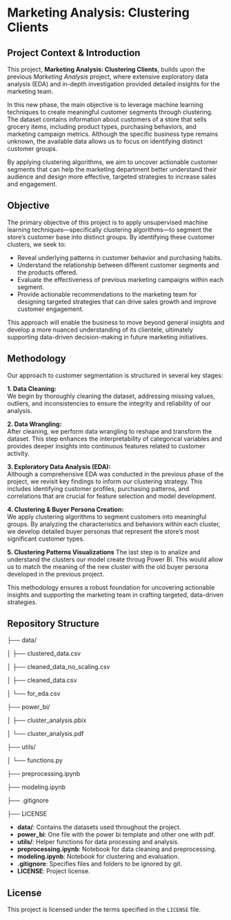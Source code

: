 # Marketing Analysis: Clustering Clients

## Project Context & Introduction

This project, **Marketing Analysis: Clustering Clients**, builds upon the previous *Marketing Analysis* project, where extensive exploratory data analysis (EDA) and in-depth investigation provided detailed insights for the marketing team. 

In this new phase, the main objective is to leverage machine learning techniques to create meaningful customer segments through clustering. The dataset contains information about customers of a store that sells grocery items, including product types, purchasing behaviors, and marketing campaign metrics. Although the specific business type remains unknown, the available data allows us to focus on identifying distinct customer groups.

By applying clustering algorithms, we aim to uncover actionable customer segments that can help the marketing department better understand their audience and design more effective, targeted strategies to increase sales and engagement.

## Objective

The primary objective of this project is to apply unsupervised machine learning techniques—specifically clustering algorithms—to segment the store’s customer base into distinct groups. By identifying these customer clusters, we seek to:

- Reveal underlying patterns in customer behavior and purchasing habits.
- Understand the relationship between different customer segments and the products offered.
- Evaluate the effectiveness of previous marketing campaigns within each segment.
- Provide actionable recommendations to the marketing team for designing targeted strategies that can drive sales growth and improve customer engagement.

This approach will enable the business to move beyond general insights and develop a more nuanced understanding of its clientele, ultimately supporting data-driven decision-making in future marketing initiatives.

## Methodology

Our approach to customer segmentation is structured in several key stages:

**1. Data Cleaning:**  
We begin by thoroughly cleaning the dataset, addressing missing values, outliers, and inconsistencies to ensure the integrity and reliability of our analysis.

**2. Data Wrangling:**  
After cleaning, we perform data wrangling to reshape and transform the dataset. This step enhances the interpretability of categorical variables and provides deeper insights into continuous features related to customer activity.

**3. Exploratory Data Analysis (EDA):**  
Although a comprehensive EDA was conducted in the previous phase of the project, we revisit key findings to inform our clustering strategy. This includes identifying customer profiles, purchasing patterns, and correlations that are crucial for feature selection and model development.

**4. Clustering & Buyer Persona Creation:**  
We apply clustering algorithms to segment customers into meaningful groups. By analyzing the characteristics and behaviors within each cluster, we develop detailed buyer personas that represent the store’s most significant customer types.

**5. Clustering Patterns Visualizations**
The last step is to analize and understand the clusters our model create throug Power BI. This would allow us to match the meaning of the new cluster with the old buyer persona developed in the previous project.

This methodology ensures a robust foundation for uncovering actionable insights and supporting the marketing team in crafting targeted, data-driven strategies.

## Repository Structure

├── data/

│ ├── clustered_data.csv

│ ├── cleaned_data_no_scaling.csv

│ ├── cleaned_data.csv

│ └── for_eda.csv

├── power_bi/

│ ├── cluster_analysis.pbix

│ └── cluster_analysis.pdf

├── utils/

│ └── functions.py 

├── preprocessing.ipynb 

├── modeling.ipynb 

├── .gitignore 

├── LICENSE 

- **data/**: Contains the datasets used throughout the project.
- **power_bi**: One file with the power bi template and other one with pdf.
- **utils/**: Helper functions for data processing and analysis.
- **preprocessing.ipynb**: Notebook for data cleaning and preprocessing.
- **modeling.ipynb**: Notebook for clustering and evaluation.
- **.gitignore**: Specifies files and folders to be ignored by git.
- **LICENSE**: Project license.

## License

This project is licensed under the terms specified in the `LICENSE` file.
